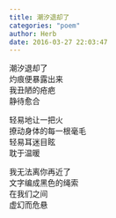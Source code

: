 ```yaml
---
title: 潮汐退却了
categories: "poem"
author: Herb
date: 2016-03-27 22:03:47
---
```

潮汐退却了\
灼痕便暴露出来\
我丑陋的疮疤\
静待愈合

轻易地让一把火\
撩动身体的每一根毫毛\
轻易耳迷目眩\
耽于温暖

我无法离你再近了\
文字编成黑色的绳索\
在我们之间\
虚幻而危悬